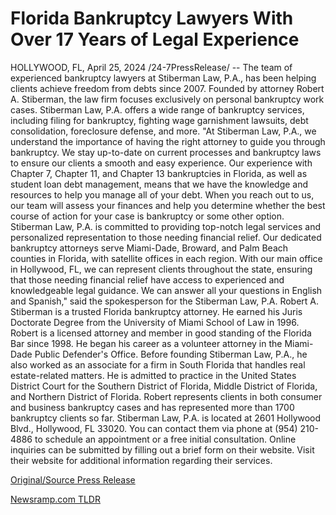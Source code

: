 # Florida Bankruptcy Lawyers With Over 17 Years of Legal Experience

HOLLYWOOD, FL, April 25, 2024 /24-7PressRelease/ -- The team of experienced bankruptcy lawyers at Stiberman Law, P.A., has been helping clients achieve freedom from debts since 2007. Founded by attorney Robert A. Stiberman, the law firm focuses exclusively on personal bankruptcy work cases.   Stiberman Law, P.A. offers a wide range of bankruptcy services, including filing for bankruptcy, fighting wage garnishment lawsuits, debt consolidation, foreclosure defense, and more.   "At Stiberman Law, P.A., we understand the importance of having the right attorney to guide you through bankruptcy. We stay up-to-date on current processes and bankruptcy laws to ensure our clients a smooth and easy experience. Our experience with Chapter 7, Chapter 11, and Chapter 13 bankruptcies in Florida, as well as student loan debt management, means that we have the knowledge and resources to help you manage all of your debt. When you reach out to us, our team will assess your finances and help you determine whether the best course of action for your case is bankruptcy or some other option. Stiberman Law, P.A. is committed to providing top-notch legal services and personalized representation to those needing financial relief. Our dedicated bankruptcy attorneys serve Miami-Dade, Broward, and Palm Beach counties in Florida, with satellite offices in each region. With our main office in Hollywood, FL, we can represent clients throughout the state, ensuring that those needing financial relief have access to experienced and knowledgeable legal guidance. We can answer all your questions in English and Spanish," said the spokesperson for the Stiberman Law, P.A.  Robert A. Stiberman is a trusted Florida bankruptcy attorney. He earned his Juris Doctorate Degree from the University of Miami School of Law in 1996. Robert is a licensed attorney and member in good standing of the Florida Bar since 1998. He began his career as a volunteer attorney in the Miami-Dade Public Defender's Office. Before founding Stiberman Law, P.A., he also worked as an associate for a firm in South Florida that handles real estate-related matters.  He is admitted to practice in the United States District Court for the Southern District of Florida, Middle District of Florida, and Northern District of Florida.  Robert represents clients in both consumer and business bankruptcy cases and has represented more than 1700 bankruptcy clients so far.  Stiberman Law, P.A. is located at 2601 Hollywood Blvd., Hollywood, FL 33020. You can contact them via phone at (954) 210-4886 to schedule an appointment or a free initial consultation. Online inquiries can be submitted by filling out a brief form on their website. Visit their website for additional information regarding their services. 

[Original/Source Press Release](https://www.24-7pressrelease.com/press-release/510309/florida-bankruptcy-lawyers-with-over-17-years-of-legal-experience) 

[Newsramp.com TLDR](https://newsramp.com/None) 